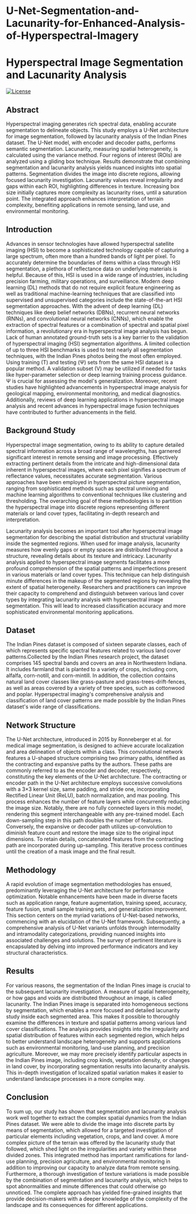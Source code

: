# U-Net-Segmentation-and-Lacunarity-for-Enhanced-Analysis-of-Hyperspectral-Imagery

# Hyperspectral Image Segmentation and Lacunarity Analysis

[![License](https://img.shields.io/badge/License-MIT-blue.svg)](https://opensource.org/licenses/MIT)

## Abstract

Hyperspectral imaging generates rich spectral data, enabling accurate segmentation to delineate objects. This study employs a U-Net architecture for image segmentation, followed by lacunarity analysis of the Indian Pines dataset. The U-Net model, with encoder and decoder paths, performs semantic segmentation. Lacunarity, measuring spatial heterogeneity, is calculated using the variance method. Four regions of interest (ROIs) are analyzed using a gliding box technique. Results demonstrate that combining segmentation and lacunarity analysis yields nuanced insights into spatial patterns. Segmentation divides the image into discrete regions, allowing focused lacunarity investigation. Lacunarity values reveal irregularity and gaps within each ROI, highlighting differences in texture. Increasing box size initially captures more complexity as lacunarity rises, until a saturation point. The integrated approach enhances interpretation of terrain complexity, benefiting applications in remote sensing, land use, and environmental monitoring.


## Introduction

Advances in sensor technologies have allowed hyperspectral satellite imaging (HSI) to become a sophisticated technology capable of capturing a large spectrum, often more than a hundred bands of light per pixel. To accurately determine the boundaries of items within a class through HSI segmentation, a plethora of reflectance data on underlying materials is helpful. Because of this, HSI is used in a wide range of industries, including precision farming, military operations, and surveillance. Modern deep learning (DL) methods that do not require explicit feature engineering as well as traditional machine-learning techniques that are classified into supervised and unsupervised categories include the state-of-the-art HSI segmentation approaches. With the advent of deep learning (DL) techniques like deep belief networks (DBNs), recurrent neural networks (RNNs), and convolutional neural networks (CNNs), which enable the extraction of spectral features or a combination of spectral and spatial pixel information, a revolutionary era in hyperspectral image analysis has begun. Lack of human annotated ground-truth sets is a key barrier to the validation of hyperspectral imaging (HSI) segmentation algorithms. A limited collection of up to three HSI benchmarks is used to test nearly all segmentation techniques, with the Indian Pines photos being the most often employed. Using training (T) and testing (Ψ) sets from the same HSI dataset is a popular method. A validation subset (V) may be utilized if needed for tasks like hyper-parameter selection or deep learning training process guidance. Ψ is crucial for assessing the model's generalization. Moreover, recent studies have highlighted advancements in hyperspectral image analysis for geological mapping, environmental monitoring, and medical diagnostics. Additionally, reviews of deep learning applications in hyperspectral image analysis and recent advances in hyperspectral image fusion techniques have contributed to further advancements in the field.

## Background Study

Hyperspectral image segmentation, owing to its ability to capture detailed spectral information across a broad range of wavelengths, has garnered significant interest in remote sensing and image processing. Effectively extracting pertinent details from the intricate and high-dimensional data inherent in hyperspectral images, where each pixel signifies a spectrum of reflectance values, necessitates accurate segmentation. Various approaches have been employed in hyperspectral picture segmentation, ranging from sophisticated methods such as spectral unmixing and machine learning algorithms to conventional techniques like clustering and thresholding. The overarching goal of these methodologies is to partition the hyperspectral image into discrete regions representing different materials or land cover types, facilitating in-depth research and interpretation.

Lacunarity analysis becomes an important tool after hyperspectral image segmentation for describing the spatial distribution and structural variability inside the segmented regions. When used for image analysis, lacunarity measures how evenly gaps or empty spaces are distributed throughout a structure, revealing details about its texture and intricacy. Lacunarity analysis applied to hyperspectral image segments facilitates a more profound comprehension of the spatial patterns and imperfections present in various materials or land cover types. This technique can help distinguish minute differences in the makeup of the segmented regions by revealing the extent of spatial heterogeneity. Researchers and practitioners can improve their capacity to comprehend and distinguish between various land cover types by integrating lacunarity analysis with hyperspectral image segmentation. This will lead to increased classification accuracy and more sophisticated environmental monitoring applications.

## Dataset

The Indian Pines dataset is composed of sixteen separate classes, each of which represents specific spectral features related to various land cover patterns.Collected by the Indian Pines research project, the dataset comprises 145 spectral bands and covers an area in Northwestern Indiana. It includes farmland that is planted to a variety of crops, including corn, alfalfa, corn-notill, and corn-mintill. In addition, the collection contains natural land cover classes like grass-pasture and grass-trees-drift-fences, as well as areas covered by a variety of tree species, such as cottonwood and poplar. Hyperspectral imaging's comprehensive analysis and classification of land cover patterns are made possible by the Indian Pines dataset's wide range of classifications.

## Network Structure

The U-Net architecture, introduced in 2015 by Ronneberger et al. for medical image segmentation, is designed to achieve accurate localization and area delineation of objects within a class. This convolutional network features a U-shaped structure comprising two primary paths, identified as the contracting and expansive paths by the authors. These paths are commonly referred to as the encoder and decoder, respectively, constituting the key elements of the U-Net architecture. The contracting or encoder path in the U-Net architecture employs successive convolutions with a 3×3 kernel size, same padding, and stride one, incorporating Rectified Linear Unit (ReLU), batch normalization, and max pooling. This process enhances the number of feature layers while concurrently reducing the image size. Notably, there are no fully connected layers in this model, rendering this segment interchangeable with any pre-trained model. Each down-sampling step in this path doubles the number of features. Conversely, the expansive or decoder path utilizes up-convolution to diminish feature count and restore the image size to the original input dimensions. To retain details, concatenated features from the contracting path are incorporated during up-sampling. This iterative process continues until the creation of a mask image and the final result.

## Methodology

A rapid evolution of image segmentation methodologies has ensued, predominantly leveraging the U-Net architecture for performance optimization. Notable enhancements have been made in diverse facets such as application range, feature augmentation, training speed, accuracy, feature fusion, small sample training sets, and generalization improvement. This section centers on the myriad variations of U-Net-based networks, commencing with an elucidation of the U-Net framework. Subsequently, a comprehensive analysis of U-Net variants unfolds through intermodality and intramodality categorizations, providing nuanced insights into associated challenges and solutions. The survey of pertinent literature is encapsulated by delving into improved performance indicators and key structural characteristics.

## Results

For various reasons, the segmentation of the Indian Pines image is crucial to the subsequent lacunarity investigation. A measure of spatial heterogeneity, or how gaps and voids are distributed throughout an image, is called lacunarity. The Indian Pines image is separated into homogeneous sections by segmentation, which enables a more focused and detailed lacunarity study inside each segmented area. This makes it possible to thoroughly examine the differences in texture and spatial patterns among various land cover classifications. The analysis provides insights into the irregularity and spatial distribution of features within each segmented region, which helps to better understand landscape heterogeneity and supports applications such as environmental monitoring, land-use planning, and precision agriculture. Moreover, we may more precisely identify particular aspects in the Indian Pines image, including crop kinds, vegetation density, or changes in land cover, by incorporating segmentation results into lacunarity analysis. This in-depth investigation of localized spatial variation makes it easier to understand landscape processes in a more complex way.

## Conclusion

To sum up, our study has shown that segmentation and lacunarity analysis work well together to extract the complex spatial dynamics from the Indian Pines dataset. We were able to divide the image into discrete parts by means of segmentation, which allowed for a targeted investigation of particular elements including vegetation, crops, and land cover. A more complex picture of the terrain was offered by the lacunarity study that followed, which shed light on the irregularities and variety within these divided zones. This integrated method has important ramifications for land-use planning, precision agriculture, and environmental monitoring in addition to improving our capacity to analyze data from remote sensing. Furthermore, a thorough investigation of texture variations is made possible by the combination of segmentation and lacunarity analysis, which helps to spot abnormalities and minute differences that could otherwise go unnoticed. The complete approach has yielded fine-grained insights that provide decision-makers with a deeper knowledge of the complexity of the landscape and its consequences for different applications.

